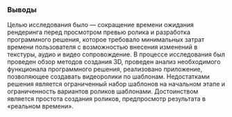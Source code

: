 ### Выводы
Целью исследования было — сокращение времени ожидания рендеринга перед просмотром превью ролика и разработка программного решения, которое требовало минимальных затрат времени пользователя с возможностью внесения изменений в текстуры, аудио и видео сопровождение.
В процессе исследования был проведен обзор методов создания 3D, проведен анализ необходимого функционала программного решения, реализовано приложение, позволяющее создавать видеоролики по шаблонам.
Недостатками решения является ограниченный набор шаблонов на начальном этапе и ограниченность вариантов роликов шаблонами. Достоинством является простота создания роликов, предпросмотр результата в «реальном времени».
